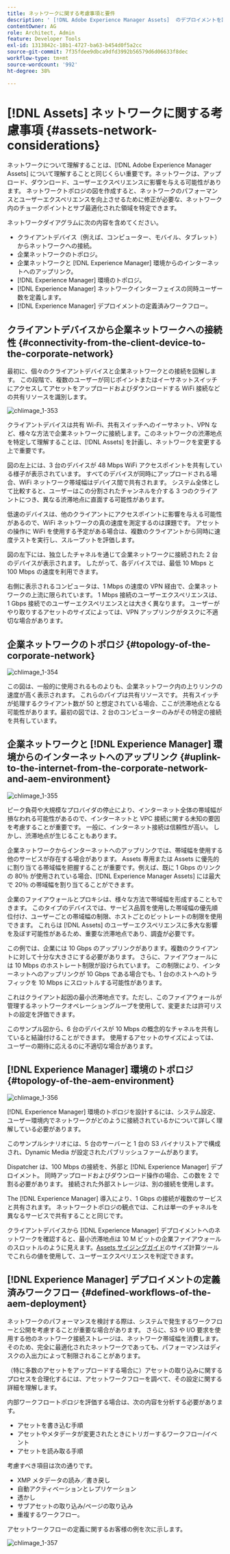 ```yaml
---
title: ネットワークに関する考慮事項と要件
description: ' [!DNL Adobe Experience Manager Assets]  のデプロイメントを設計する際のネットワークの考慮事項について説明します。'
contentOwner: AG
role: Architect, Admin
feature: Developer Tools
exl-id: 1313842c-18b1-4727-ba63-b454d0f5a2cc
source-git-commit: 7f35fdee9dbca9dfd3992b56579d6d06633f8dec
workflow-type: tm+mt
source-wordcount: '992'
ht-degree: 38%

---
```


# [!DNL Assets] ネットワークに関する考慮事項 {#assets-network-considerations}

ネットワークについて理解することは、[!DNL Adobe Experience Manager Assets] について理解することと同じくらい重要です。ネットワークは、アップロード、ダウンロード、ユーザーエクスペリエンスに影響を与える可能性があります。 ネットワークトポロジの図を作成すると、ネットワークのパフォーマンスとユーザーエクスペリエンスを向上させるために修正が必要な、ネットワーク内のチョークポイントとサブ最適化された領域を特定できます。

ネットワークダイアグラムに次の内容を含めてください。

* クライアントデバイス（例えば、コンピューター、モバイル、タブレット）からネットワークへの接続。
* 企業ネットワークのトポロジ。
* 企業ネットワークと [!DNL Experience Manager] 環境からのインターネットへのアップリンク。
* [!DNL Experience Manager] 環境のトポロジ。
* [!DNL Experience Manager] ネットワークインターフェイスの同時ユーザー数を定義します。
* [!DNL Experience Manager] デプロイメントの定義済みワークフロー。

## クライアントデバイスから企業ネットワークへの接続性 {#connectivity-from-the-client-device-to-the-corporate-network}

最初に、個々のクライアントデバイスと企業ネットワークとの接続を図解します。 この段階で、複数のユーザーが同じポイントまたはイーサネットスイッチにアクセスしてアセットをアップロードおよびダウンロードする WiFi 接続などの共有リソースを識別します。

![chlimage_1-353](assets/chlimage_1-353.png)

クライアントデバイスは共有 Wi-Fi、共有スイッチへのイーサネット、VPN など、様々な方法で企業ネットワークに接続します。このネットワークの渋滞地点を特定して理解することは、[!DNL Assets] を計画し、ネットワークを変更する上で重要です。

図の左上には、3 台のデバイスが 48 Mbps WiFi アクセスポイントを共有している様子が表示されています。 すべてのデバイスが同時にアップロードされる場合、WiFi ネットワーク帯域幅はデバイス間で共有されます。 システム全体として比較すると、ユーザーはこの分割されたチャンネルを介する 3 つのクライアントにつき、異なる渋滞地点に直面する可能性があります。

低速のデバイスは、他のクライアントにアクセスポイントに影響を与える可能性があるので、WiFi ネットワークの真の速度を測定するのは課題です。 アセットの操作に WiFi を使用する予定がある場合は、複数のクライアントから同時に速度テストを実行し、スループットを評価します。

図の左下には、独立したチャネルを通じて企業ネットワークに接続された 2 台のデバイスが表示されます。 したがって、各デバイスでは、最低 10 Mbps と 100 Mbps の速度を利用できます。

右側に表示されるコンピュータは、1 Mbps の速度の VPN 経由で、企業ネットワークの上流に限られています。 1 Mbps 接続のユーザーエクスペリエンスは、1 Gbps 接続でのユーザーエクスペリエンスとは大きく異なります。 ユーザーがやり取りするアセットのサイズによっては、VPN アップリンクがタスクに不適切な場合があります。

## 企業ネットワークのトポロジ {#topology-of-the-corporate-network}

![chlimage_1-354](assets/chlimage_1-354.png)

この図は、一般的に使用されるものよりも、企業ネットワーク内の上りリンクの速度が高く表示されます。 これらのパイプは共有リソースです。 共有スイッチが処理するクライアント数が 50 と想定されている場合、ここが渋滞地点となる可能性があります。最初の図では、2 台のコンピューターのみがその特定の接続を共有しています。

## 企業ネットワークと [!DNL Experience Manager] 環境からのインターネットへのアップリンク {#uplink-to-the-internet-from-the-corporate-network-and-aem-environment}

![chlimage_1-355](assets/chlimage_1-355.png)

ピーク負荷や大規模なプロバイダの停止により、インターネット全体の帯域幅が損なわれる可能性があるので、インターネットと VPC 接続に関する未知の要因を考慮することが重要です。 一般に、インターネット接続は信頼性が高い。 しかし、渋滞地点が生じることもあります。

企業ネットワークからインターネットへのアップリンクでは、帯域幅を使用する他のサービスが存在する場合があります。 Assets 専用または Assets に優先的に割り当てる帯域幅を把握することが重要です。例えば、既に 1 Gbps のリンクの 80％ が使用されている場合、[!DNL Experience Manager Assets] には最大で 20％ の帯域幅を割り当てることができます。

企業のファイアウォールとプロキシは、様々な方法で帯域幅を形成することもできます。 このタイプのデバイスでは、サービス品質を使用した帯域幅の優先順位付け、ユーザーごとの帯域幅の制限、ホストごとのビットレートの制限を使用できます。 これらは [!DNL Assets] のユーザーエクスペリエンスに多大な影響を及ぼす可能性があるため、重要な渋滞地点であり、調査が必要です。

この例では、企業には 10 Gbps のアップリンクがあります。複数のクライアントに対して十分な大きさにする必要があります。 さらに、ファイアウォールには 10 Mbps のホストレート制限が設けられています。 この制限により、インターネットへのアップリンクが 10 Gbps である場合でも、1 台のホストへのトラフィックを 10 Mbps にスロットルする可能性があります。

これはクライアント起因の最小渋滞地点です。ただし、このファイアウォールが管理するネットワークオペレーショングループを使用して、変更または許可リストの設定を評価できます。

このサンプル図から、6 台のデバイスが 10 Mbps の概念的なチャネルを共有していると結論付けることができます。 使用するアセットのサイズによっては、ユーザーの期待に応えるのに不適切な場合があります。

## [!DNL Experience Manager] 環境のトポロジ {#topology-of-the-aem-environment}

![chlimage_1-356](assets/chlimage_1-356.png)

[!DNL Experience Manager] 環境のトポロジを設計するには、システム設定、ユーザー環境内でネットワークがどのように接続されているかについて詳しく理解している必要があります。

このサンプルシナリオには、5 台のサーバーと 1 台の S3 バイナリストアで構成され、Dynamic Media が設定されたパブリッシュファームがあります。

Dispatcher は、100 Mbps の接続を、外部と [!DNL Experience Manager] デプロイメント。 同時アップロードおよびダウンロード操作の場合、この数を 2 で割る必要があります。 接続された外部ストレージは、別の接続を使用します。

The [!DNL Experience Manager] 導入により、1 Gbps の接続が複数のサービスと共有されます。 ネットワークトポロジの観点では、これは単一のチャネルを異なるサービスで共有することと同じです。

クライアントデバイスから [!DNL Experience Manager] デプロイメントへのネットワークを確認すると、最小渋滞地点は 10 M ビットの企業ファイアウォールのスロットルのように見えます。[Assets サイジングガイド](assets-sizing-guide.md)のサイズ計算ツールでこれらの値を使用して、ユーザーエクスペリエンスを判定できます。

## [!DNL Experience Manager] デプロイメントの定義済みワークフロー {#defined-workflows-of-the-aem-deployment}

ネットワークのパフォーマンスを検討する際は、システムで発生するワークフローと公開を考慮することが重要な場合があります。 さらに、S3 や I/O 要求を使用する他のネットワーク接続ストレージは、ネットワーク帯域幅を消費します。 そのため、完全に最適化されたネットワークであっても、パフォーマンスはディスクの入出力によって制限されることがあります。

（特に多数のアセットをアップロードする場合に）アセットの取り込みに関するプロセスを合理化するには、アセットワークフローを調べて、その設定に関する詳細を理解します。

内部ワークフロートポロジを評価する場合は、次の内容を分析する必要があります。

* アセットを書き込む手順
* アセットやメタデータが変更されたときにトリガーするワークフロー/イベント
* アセットを読み取る手順

考慮すべき項目は次の通りです。

* XMP メタデータの読み／書き戻し
* 自動アクティベーションとレプリケーション
* 透かし
* サブアセットの取り込み/ページの取り込み
* 重複するワークフロー。

アセットワークフローの定義に関するお客様の例を次に示します。

![chlimage_1-357](assets/chlimage_1-357.png)
